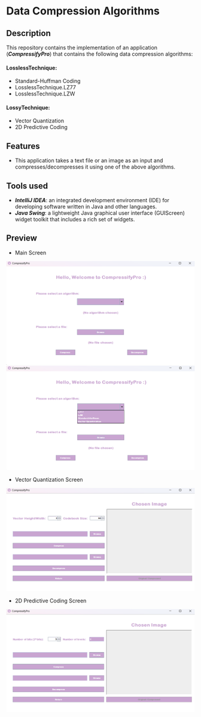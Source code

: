 # Data Compression Algorithms
## Description
This repository contains the implementation of an application (_**CompressifyPro**_) that contains the following data compression algorithms: 
#### LosslessTechnique:
- Standard-Huffman Coding
- LosslessTechnique.LZ77
- LosslessTechnique.LZW
#### LossyTechnique:
- Vector Quantization
- 2D Predictive Coding
## Features
- This application takes a text file or an image as an input and compresses/decompresses it using one of the above algorithms.
## Tools used
- **_IntelliJ IDEA_**: an integrated development environment (IDE) for developing software written in Java and other languages.
- **_Java Swing_**: a lightweight Java graphical user interface (GUIScreen) widget toolkit that includes a rich set of widgets.
## Preview
- Main Screen
<img src="/img/main.png" alt="Alt text" title="Main Screen">
<img src="/img/options.png" alt="Alt text" title="Options">

- Vector Quantization Screen
<img src="/img/vector.png" alt="Alt text" title="Vector Quantization Screen">

- 2D Predictive Coding Screen
<img src="/img/predictive.png" alt="Alt text" title="Predictive Coding Screen">